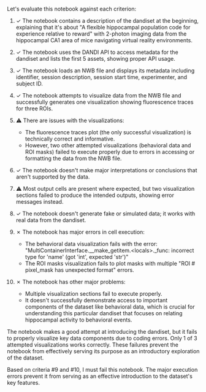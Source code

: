 Let's evaluate this notebook against each criterion:

1. ✓ The notebook contains a description of the dandiset at the beginning, explaining that it's about "A flexible hippocampal population code for experience relative to reward" with 2-photon imaging data from the hippocampal CA1 area of mice navigating virtual reality environments.

2. ✓ The notebook uses the DANDI API to access metadata for the dandiset and lists the first 5 assets, showing proper API usage.

3. ✓ The notebook loads an NWB file and displays its metadata including identifier, session description, session start time, experimenter, and subject ID.

4. ✓ The notebook attempts to visualize data from the NWB file and successfully generates one visualization showing fluorescence traces for three ROIs.

5. ⚠️ There are issues with the visualizations:
   - The fluorescence traces plot (the only successful visualization) is technically correct and informative.
   - However, two other attempted visualizations (behavioral data and ROI masks) failed to execute properly due to errors in accessing or formatting the data from the NWB file.
   
6. ✓ The notebook doesn't make major interpretations or conclusions that aren't supported by the data.

7. ⚠️ Most output cells are present where expected, but two visualization sections failed to produce the intended outputs, showing error messages instead.

8. ✓ The notebook doesn't generate fake or simulated data; it works with real data from the dandiset.

9. ✗ The notebook has major errors in cell execution:
   - The behavioral data visualization fails with the error: "MultiContainerInterface.__make_getitem.&lt;locals&gt;._func: incorrect type for 'name' (got 'int', expected 'str')"
   - The ROI masks visualization fails to plot masks with multiple "ROI # pixel_mask has unexpected format" errors.
   
10. ✗ The notebook has other major problems:
    - Multiple visualization sections fail to execute properly.
    - It doesn't successfully demonstrate access to important components of the dataset like behavioral data, which is crucial for understanding this particular dandiset that focuses on relating hippocampal activity to behavioral events.

The notebook makes a good attempt at introducing the dandiset, but it fails to properly visualize key data components due to coding errors. Only 1 of 3 attempted visualizations works correctly. These failures prevent the notebook from effectively serving its purpose as an introductory exploration of the dataset.

Based on criteria #9 and #10, I must fail this notebook. The major execution errors prevent it from serving as an effective introduction to the dataset's key features.